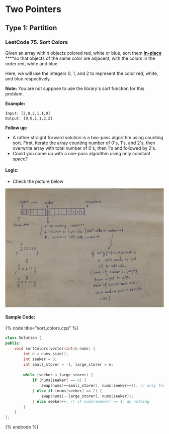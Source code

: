 # Two Pointers

## Type 1: Partition

### LeetCode 75. Sort Colors

Given an array with _n_ objects colored red, white or blue, sort them [**in-place**](https://en.wikipedia.org/wiki/In-place_algorithm) ****so that objects of the same color are adjacent, with the colors in the order red, white and blue.

Here, we will use the integers 0, 1, and 2 to represent the color red, white, and blue respectively.

**Note:** You are not suppose to use the library's sort function for this problem.

**Example:**

```text
Input: [2,0,2,1,1,0]
Output: [0,0,1,1,2,2]
```

**Follow up:**

* A rather straight forward solution is a two-pass algorithm using counting sort. First, iterate the array counting number of 0's, 1's, and 2's, then overwrite array with total number of 0's, then 1's and followed by 2's.
* Could you come up with a one-pass algorithm using only constant space?

#### Logic:

* Check the picture below

![LC 75. Sort Colors](.gitbook/assets/lc_sort_colors.jpg)

#### Sample Code:

{% code title="sort\_colors.cpp" %}
```cpp
class Solution {
public:
    void sortColors(vector<int>& nums) {
        int n = nums.size();
        int seeker = 0;
        int small_storer = -1, large_storer = n;
        
        while (seeker < large_storer) {
            if (nums[seeker] == 0) {
                swap(nums[++small_storer], nums[seeker++]); // only the small storer can ++, the large storer can not -- 
            } else if (nums[seeker] == 2) {
                swap(nums[--large_storer], nums[seeker]);
            } else seeker++; // if nums[seeker] == 1, do nothing
        }
    }
};
```
{% endcode %}

